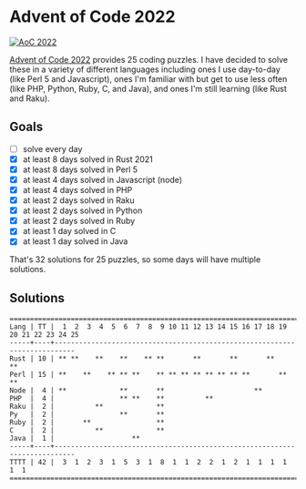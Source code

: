 # Advent of Code 2022

[![AoC 2022](https://github.com/tobyink/advent-of-code/actions/workflows/aoc2022.yml/badge.svg)](https://github.com/tobyink/advent-of-code/actions/workflows/aoc2022.yml)

[Advent of Code 2022](https://adventofcode.com/2022/) provides 25 coding
puzzles. I have decided to solve these in a variety of different languages
including ones I use day-to-day (like Perl 5 and Javascript), ones I'm
familiar with but get to use less often (like PHP, Python, Ruby, C, and Java),
and ones I'm still learning (like Rust and Raku).

## Goals

- [ ] solve every day
- [x] at least 8 days solved in Rust 2021
- [x] at least 8 days solved in Perl 5
- [x] at least 4 days solved in Javascript (node)
- [x] at least 4 days solved in PHP
- [x] at least 2 days solved in Raku
- [x] at least 2 days solved in Python
- [x] at least 2 days solved in Ruby
- [x] at least 1 day solved in C
- [x] at least 1 day solved in Java

That's 32 solutions for 25 puzzles, so some days will have multiple solutions.

## Solutions

```text
======================================================================================
Lang | TT |  1  2  3  4  5  6  7  8  9 10 11 12 13 14 15 16 17 18 19 20 21 22 23 24 25
-----+----+---------------------------------------------------------------------------
Rust | 10 | ** **    **    **    ** **       **       **       **       **
Perl | 15 | **    **    ** ** **    ** ** ** ** ** ** ** **       ** **
Node |  4 | **             **       **                      **
PHP  |  4 |                ** **    **          **
Raku |  2 |          **             **
Py   |  2 |                **       **
Ruby |  2 |       **                **
C    |  2 |          **             **
Java |  1 |                   **
-----+----+---------------------------------------------------------------------------
TTTT | 42 |  3  1  2  3  1  5  3  1  8  1  1  2  2  1  2  1  1  1  1  1  1
======================================================================================
```
